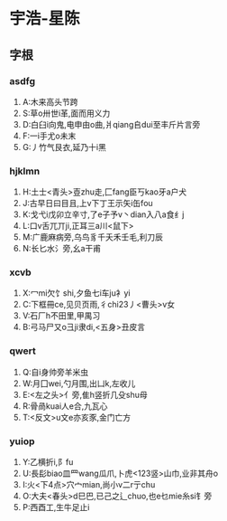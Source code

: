 # 宇浩-星陈
## 字根
### asdfg
1. A:木来高头节跨
2. S:草o卅世i革,面而用义力
3. D:白臼i向鬼,电申由o曲,爿qiang𠂤dui至丰斤片言旁
4. F:一i手尤o未末
5. G:丿竹气艮衣,延乃十i黑
### hjklmn
1. H:土士<青头>壴zhu走,匚fang臣丂kao牙a户犬
2. J:古早日曰目且,上v下丁王示矢i缶fou
3. K:戈弋i戊卯立辛寸,了e子予v丶dian入八a食纟j
4. L:口v舌兀丌ji,正耳三a川<鼠下>
5. M:广鹿麻病旁,乌鸟豸千夭禾壬毛,利刀辰
6. N:长匕水氵旁,幺a干甫
### xcvb
1. X:冖mi欠饣shi,夕鱼七i车ju衤yi
2. C:下框冊ce,见贝页雨,彳chi23丿<曹头>v女
3. V:石厂h不田里,甲禺习
4. B:弓马尸又o彐ji隶di,<五身>丑皮言
### qwert
1. Q:自i身帅旁羊米虫
2. W:月囗wei,勺月围,出凵k,左收儿
3. E:<左之头>亻旁,隹h竖折几殳shu母
4. R:骨咼kuai人e合,九瓦心
5. T:<反文>u文e亦亥豕,金门亡方
### yuiop
1. Y:乙横折i,阝fu
2. U:長髟biao皿罒wang瓜爪,卜虎<123竖>山巾,业非其舟o
3. I:火<下4点>穴宀mian,尚小v二r亍chu
4. O:大夫<春头>d巳巴,已己之辶chuo,也e乜mie糸si钅旁
5. P:西酉工,生牛足止i
